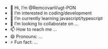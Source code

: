 - 👋 Hi, I’m @RemcovanVugt-PON
- 👀 I’m interested in coding/development 
- 🌱 I’m currently learning javascript/typescript
- 💞️ I’m looking to collaborate on ...
- 📫 How to reach me ...
- 😄 Pronouns: ...
- ⚡ Fun fact: ...

<!---
RemcovanVugt-PON/RemcovanVugt-PON is a ✨ special ✨ repository because its `README.md` (this file) appears on your GitHub profile.
You can click the Preview link to take a look at your changes.
--->
